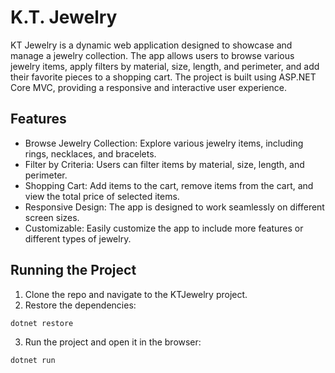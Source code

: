 # K.T. Jewelry

KT Jewelry is a dynamic web application designed to showcase and manage a jewelry collection.
The app allows users to browse various jewelry items, apply filters by material, size, length, and perimeter, and add their favorite pieces to a shopping cart.
The project is built using ASP.NET Core MVC, providing a responsive and interactive user experience.

## Features

- Browse Jewelry Collection: Explore various jewelry items, including rings, necklaces, and bracelets.
- Filter by Criteria: Users can filter items by material, size, length, and perimeter.
- Shopping Cart: Add items to the cart, remove items from the cart, and view the total price of selected items.
- Responsive Design: The app is designed to work seamlessly on different screen sizes.
- Customizable: Easily customize the app to include more features or different types of jewelry.

## Running the Project

1. Clone the repo and navigate to the KTJewelry project.
2. Restore the dependencies: 
``` 
dotnet restore
``` 
3. Run the project and open it in the browser:
``` 
dotnet run 
``` 
